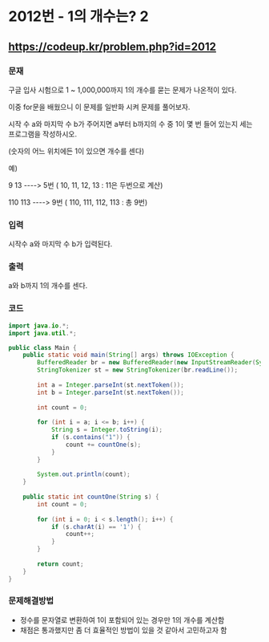 # 2012번 - 1의 개수는? 2

## https://codeup.kr/problem.php?id=2012

### 문재

구글 입사 시험으로 1 ~ 1,000,000까지 1의 개수를 묻는 문제가 나온적이 있다.

이중 for문을 배웠으니 이 문제를 일반화 시켜 문제를 풀어보자.

시작 수 a와 마지막 수 b가 주어지면 a부터 b까지의 수 중 1이 몇 번 들어 있는지 세는 프로그램을 작성하시오.

(숫자의 어느 위치에든 1이 있으면 개수를 센다)

예)

9 13   ----> 5번  ( 10, 11, 12, 13  : 11은 두번으로 계산)

110 113 ----> 9번 ( 110, 111, 112, 113 : 총 9번)

### 입력

시작수 a와 마지막 수 b가 입력된다.

### 출력

a와 b까지 1의 개수를 센다.

### 코드

``` java
import java.io.*;
import java.util.*;

public class Main {
	public static void main(String[] args) throws IOException {
		BufferedReader br = new BufferedReader(new InputStreamReader(System.in));
		StringTokenizer st = new StringTokenizer(br.readLine());
		
		int a = Integer.parseInt(st.nextToken());
		int b = Integer.parseInt(st.nextToken());
		
		int count = 0;
		
		for (int i = a; i <= b; i++) {
			String s = Integer.toString(i);
			if (s.contains("1")) {
				count += countOne(s);
			}
		}
		
		System.out.println(count);
	}
	
	public static int countOne(String s) {
		int count = 0;
		
		for (int i = 0; i < s.length(); i++) {
			if (s.charAt(i) == '1') {
				count++;
			}
		}
		
		return count;
	}
}
```

### 문제해결방법

* 정수를 문자열로 변환하여 1이 포함되어 있는 경우만 1의 개수를 계산함
* 채점은 통과했지만 좀 더 효율적인 방법이 있을 것 같아서 고민하고자 함

